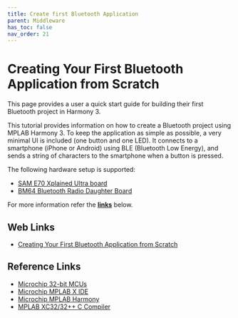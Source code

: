 ```yaml
---
title: Create first Bluetooth Application
parent: Middleware
has_toc: false
nav_order: 21
---
```


# Creating Your First Bluetooth Application from Scratch

This page provides a user a quick start guide for building their first Bluetooth project in Harmony 3.

This tutorial provides information on how to create a Bluetooth project using MPLAB Harmony 3. To keep the application as simple as possible, a very minimal UI is included (one button and one LED). It connects to a smartphone (iPhone or Android) using BLE (Bluetooth Low Energy), and sends a string of characters to the smartphone when a button is pressed.

The following hardware setup is supported:

- <a href="https://www.microchip.com/Developmenttools/ProductDetails/DM320113" target="_blank">SAM E70 Xplained Ultra board</a>
- <a href="https://www.microchip.com/developmenttools/ProductDetails/AC320032-3" target="_blank">BM64 Bluetooth Radio Daughter Board</a>

For more information refer the **[links](#Web-Links)** below.

## <a id="Web-Links"> </a>
## Web Links

- <a href="https://github.com/Microchip-MPLAB-Harmony/bt/wiki/quick_start" target="_blank">Creating Your First Bluetooth Application from Scratch</a>

## Reference Links
- <a href="https://www.microchip.com/design-centers/32-bit" target="_blank">Microchip 32-bit MCUs</a>
- <a href="https://www.microchip.com/mplab/mplab-x-ide" target="_blank">Microchip MPLAB X IDE</a>
- <a href="https://www.microchip.com/mplab/mplab-harmony" target="_blank">Microchip MPLAB Harmony</a>
- <a href="https://www.microchip.com/mplab/compilers" target="_blank">MPLAB XC32/32++ C Compiler</a>
